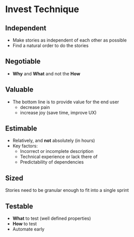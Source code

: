 # Invest Technique

## Independent

- Make stories as independent of each other as possible
- Find a natural order to do the stories

## Negotiable

- **Why** and **What** and not the **How**

## Valuable

- The bottom line is to provide value for the end user
  - decrease pain
  - increase joy (save time, improve UX)

## Estimable

- Relatively, and **not** absolutely (in hours)
- Key factors:
  - Incorrect or incomplete description
  - Technical experience or lack there of
  - Predictability of dependencies

## Sized

Stories need to be granular enough to fit into a single sprint

## Testable

- **What** to test (well defined properties)
- **How** to test
- Automate early
